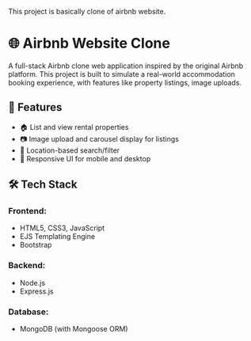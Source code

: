 This project is basically clone of airbnb website.

# 🌐 Airbnb Website Clone

A full-stack Airbnb clone web application inspired by the original Airbnb platform. This project is built to simulate a real-world accommodation booking experience, with features like property listings, image uploads.

## 🚀 Features

- 🏠 List and view rental properties
- 📷 Image upload and carousel display for listings
- 📍 Location-based search/filter
- 🌙 Responsive UI for mobile and desktop

## 🛠️ Tech Stack

### Frontend:
- HTML5, CSS3, JavaScript
- EJS Templating Engine 
- Bootstrap 

### Backend:
- Node.js
- Express.js

### Database:
- MongoDB (with Mongoose ORM)
